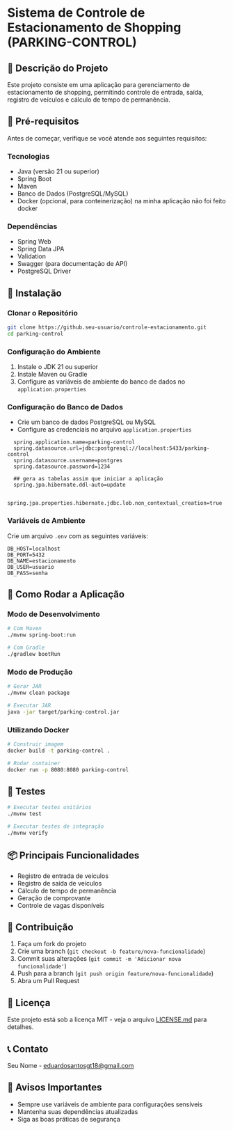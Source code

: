 # Sistema de Controle de Estacionamento de Shopping (PARKING-CONTROL)

## 📝 Descrição do Projeto
Este projeto consiste em uma aplicação para gerenciamento de estacionamento de shopping, permitindo controle de entrada, saída, registro de veículos e cálculo de tempo de permanência.

## 🚀 Pré-requisitos
Antes de começar, verifique se você atende aos seguintes requisitos:

### Tecnologias
- Java (versão 21 ou superior)
- Spring Boot
- Maven
- Banco de Dados (PostgreSQL/MySQL)
- Docker (opcional, para conteinerização) na minha aplicação não foi feito docker

### Dependências
- Spring Web
- Spring Data JPA
- Validation
- Swagger (para documentação de API)
- PostgreSQL Driver

## 🔧 Instalação

### Clonar o Repositório
```bash
git clone https://github.seu-usuario/controle-estacionamento.git
cd parking-control
```

### Configuração do Ambiente
1. Instale o JDK 21 ou superior
2. Instale Maven ou Gradle
3. Configure as variáveis de ambiente do banco de dados no `application.properties`

### Configuração do Banco de Dados
- Crie um banco de dados PostgreSQL ou MySQL
- Configure as credenciais no arquivo `application.properties`
```Exemplo
  spring.application.name=parking-control
  spring.datasource.url=jdbc:postgresql://localhost:5433/parking-control
  spring.datasource.username=postgres
  spring.datasource.password=1234

  ## gera as tabelas assim que iniciar a aplicação
  spring.jpa.hibernate.ddl-auto=update 

  spring.jpa.properties.hibernate.jdbc.lob.non_contextual_creation=true
```

### Variáveis de Ambiente
Crie um arquivo `.env` com as seguintes variáveis:
```
DB_HOST=localhost
DB_PORT=5432
DB_NAME=estacionamento
DB_USER=usuario
DB_PASS=senha
```

## 🚦 Como Rodar a Aplicação

### Modo de Desenvolvimento
```bash
# Com Maven
./mvnw spring-boot:run

# Com Gradle
./gradlew bootRun
```

### Modo de Produção
```bash
# Gerar JAR
./mvnw clean package

# Executar JAR
java -jar target/parking-control.jar
```

### Utilizando Docker
```bash
# Construir imagem
docker build -t parking-control .

# Rodar container
docker run -p 8080:8080 parking-control
```

## 🧪 Testes
```bash
# Executar testes unitários
./mvnw test

# Executar testes de integração
./mvnw verify
```

## 📦 Principais Funcionalidades
- Registro de entrada de veículos
- Registro de saída de veículos
- Cálculo de tempo de permanência
- Geração de comprovante
- Controle de vagas disponíveis

## 🤝 Contribuição
1. Faça um fork do projeto
2. Crie uma branch (`git checkout -b feature/nova-funcionalidade`)
3. Commit suas alterações (`git commit -m 'Adicionar nova funcionalidade'`)
4. Push para a branch (`git push origin feature/nova-funcionalidade`)
5. Abra um Pull Request

## 📜 Licença
Este projeto está sob a licença MIT - veja o arquivo [LICENSE.md](LICENSE.md) para detalhes.

## 📞 Contato
Seu Nome - eduardosantosgt18@gmail.com

## 🚨 Avisos Importantes
- Sempre use variáveis de ambiente para configurações sensíveis
- Mantenha suas dependências atualizadas
- Siga as boas práticas de segurança
```